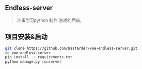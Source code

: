 ## Endless-server

> 准备学习python 制作 游戏的后端;

## 项目安装&启动

``` bash
git clone https://github.com/bastarder/vue-endless-server.git
cd vue-endless-server
pip install -r requirements.txt
python manage.py runserver
```